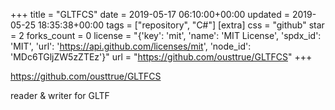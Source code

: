 +++
title = "GLTFCS"
date = 2019-05-17 06:10:00+00:00
updated = 2019-05-25 18:35:38+00:00
tags = ["repository", "C#"]
[extra]
css = "github"
star = 2
forks_count = 0
license = "{'key': 'mit', 'name': 'MIT License', 'spdx_id': 'MIT', 'url': 'https://api.github.com/licenses/mit', 'node_id': 'MDc6TGljZW5zZTEz'}"
url = "https://github.com/ousttrue/GLTFCS"
+++

<https://github.com/ousttrue/GLTFCS>

reader & writer for GLTF
